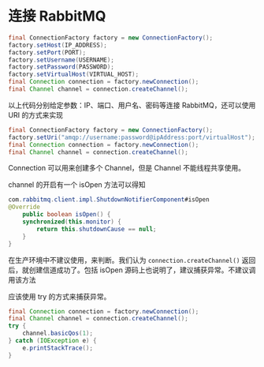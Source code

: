 # 连接 RabbitMQ

```java
final ConnectionFactory factory = new ConnectionFactory();
factory.setHost(IP_ADDRESS);
factory.setPort(PORT);
factory.setUsername(USERNAME);
factory.setPassword(PASSWORD);
factory.setVirtualHost(VIRTUAL_HOST);
final Connection connection = factory.newConnection();
final Channel channel = connection.createChannel();
```

以上代码分别给定参数：IP、端口、用户名、密码等连接 RabbitMQ，还可以使用 URI 的方式来实现

```java
final ConnectionFactory factory = new ConnectionFactory();
factory.setUri("amqp://username:password@ipAddress:port/virtualHost");
final Connection connection = factory.newConnection();
final Channel channel = connection.createChannel();
```

Connection 可以用来创建多个  Channel，但是 Channel 不能线程共享使用。

channel 的开启有一个 isOpen 方法可以得知

```java
com.rabbitmq.client.impl.ShutdownNotifierComponent#isOpen    
@Override
    public boolean isOpen() {
    synchronized(this.monitor) {
        return this.shutdownCause == null;
    }
}
```

在生产环境中不建议使用，来判断。我们认为 `connection.createChannel()` 返回后，就创建信道成功了。包括 isOpen 源码上也说明了，建议捕获异常。不建议调用该方法

应该使用 try 的方式来捕获异常。

```java
final Connection connection = factory.newConnection();
final Channel channel = connection.createChannel();
try {
    channel.basicQos(1);
} catch (IOException e) {
    e.printStackTrace();
}
```

